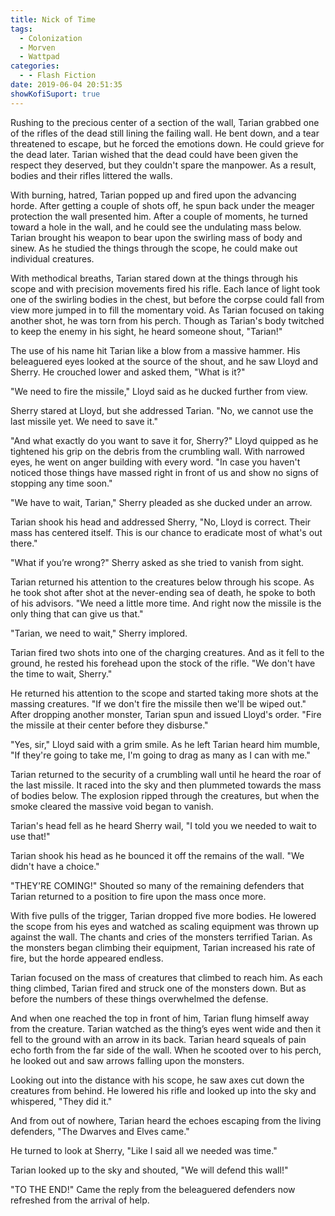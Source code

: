 ```yaml
---
title: Nick of Time
tags:
  - Colonization
  - Morven
  - Wattpad
categories:
  - - Flash Fiction
date: 2019-06-04 20:51:35
showKofiSuport: true
---
```


Rushing to the precious center of a section of the wall, Tarian grabbed one of the rifles of the dead still lining the failing wall. He bent down, and a tear threatened to escape, but he forced the emotions down. He could grieve for the dead later. Tarian wished that the dead could have been given the respect they deserved, but they couldn't spare the manpower. As a result, bodies and their rifles littered the walls.

With burning, hatred, Tarian popped up and fired upon the advancing horde. After getting a couple of shots off, he spun back under the meager protection the wall presented him. After a couple of moments, he turned toward a hole in the wall, and he could see the undulating mass below. Tarian brought his weapon to bear upon the swirling mass of body and sinew.<!-- more --> As he studied the things through the scope, he could make out individual creatures.

With methodical breaths, Tarian stared down at the things through his scope and with precision movements fired his rifle. Each lance of light took one of the swirling bodies in the chest, but before the corpse could fall from view more jumped in to fill the momentary void. As Tarian focused on taking another shot, he was torn from his perch. Though as Tarian's body twitched to keep the enemy in his sight, he heard someone shout, "Tarian!"

The use of his name hit Tarian like a blow from a massive hammer. His beleaguered eyes looked at the source of the shout, and he saw Lloyd and Sherry. He crouched lower and asked them, "What is it?"

"We need to fire the missile," Lloyd said as he ducked further from view.

Sherry stared at Lloyd, but she addressed Tarian. "No, we cannot use the last missile yet. We need to save it."

"And what exactly do you want to save it for, Sherry?" Lloyd quipped as he tightened his grip on the debris from the crumbling wall. With narrowed eyes, he went on anger building with every word. "In case you haven't noticed those things have massed right in front of us and show no signs of stopping any time soon."

"We have to wait, Tarian," Sherry pleaded as she ducked under an arrow.

Tarian shook his head and addressed Sherry, "No, Lloyd is correct. Their mass has centered itself. This is our chance to eradicate most of what's out there."

"What if you’re wrong?" Sherry asked as she tried to vanish from sight.

Tarian returned his attention to the creatures below through his scope. As he took shot after shot at the never-ending sea of death, he spoke to both of his advisors. "We need a little more time. And right now the missile is the only thing that can give us that."

"Tarian, we need to wait," Sherry implored.

Tarian fired two shots into one of the charging creatures. And as it fell to the ground, he rested his forehead upon the stock of the rifle. "We don't have the time to wait, Sherry."

He returned his attention to the scope and started taking more shots at the massing creatures. "If we don't fire the missile then we'll be wiped out." After dropping another monster, Tarian spun and issued Lloyd's order. "Fire the missile at their center before they disburse."

"Yes, sir," Lloyd said with a grim smile. As he left Tarian heard him mumble, "If they're going to take me, I'm going to drag as many as I can with me."

Tarian returned to the security of a crumbling wall until he heard the roar of the last missile. It raced into the sky and then plummeted towards the mass of bodies below. The explosion ripped through the creatures, but when the smoke cleared the massive void began to vanish.

Tarian's head fell as he heard Sherry wail, "I told you we needed to wait to use that!"

Tarian shook his head as he bounced it off the remains of the wall. "We didn't have a choice."

"THEY'RE COMING!" Shouted so many of the remaining defenders that Tarian returned to a position to fire upon the mass once more.

With five pulls of the trigger, Tarian dropped five more bodies. He lowered the scope from his eyes and watched as scaling equipment was thrown up against the wall. The chants and cries of the monsters terrified Tarian. As the monsters began climbing their equipment, Tarian increased his rate of fire, but the horde appeared endless.

Tarian focused on the mass of creatures that climbed to reach him. As each thing climbed, Tarian fired and struck one of the monsters down. But as before the numbers of these things overwhelmed the defense.

And when one reached the top in front of him, Tarian flung himself away from the creature. Tarian watched as the thing’s eyes went wide and then it fell to the ground with an arrow in its back. Tarian heard squeals of pain echo forth from the far side of the wall. When he scooted over to his perch, he looked out and saw arrows falling upon the monsters.

Looking out into the distance with his scope, he saw axes cut down the creatures from behind. He lowered his rifle and looked up into the sky and whispered, "They did it."

And from out of nowhere, Tarian heard the echoes escaping from the living defenders, "The Dwarves and Elves came."

He turned to look at Sherry, "Like I said all we needed was time."

Tarian looked up to the sky and shouted, "We will defend this wall!"

"TO THE END!" Came the reply from the beleaguered defenders now refreshed from the arrival of help.